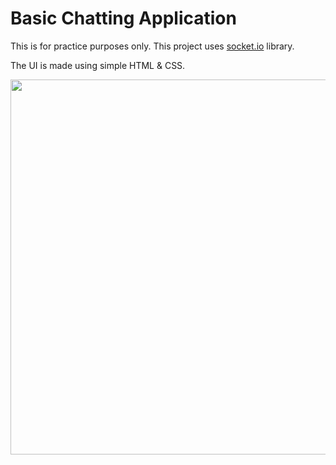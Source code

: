 # Basic Chatting Application

This is for practice purposes only. This project uses [socket.io](https://socket.io/) library.

The UI is made using simple HTML & CSS.

<img src="https://github.com/ItsAnkitPatel/Basic-Chatting-Application/assets/83267083/fe63ba8a-7e30-45fb-8b74-84083ce1a680" width="600" />
